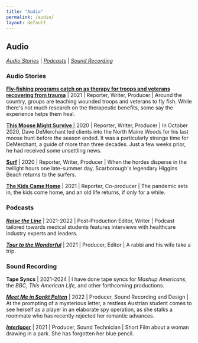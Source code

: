 ```yaml
---
title: "Audio"
permalink: /audio/
layout: default
---
```

## **Audio**
*[Audio Stories](#AudioStories)* \| *[Podcasts](#Podcasts)* \| *[Sound Recording](#SoundRecording)*

### <a name="AudioStories"><a/>Audio Stories

**[Fly-fishing programs catch on as therapy for troops and veterans recovering from trauma]([https://beta.prx.org/stories/394771](https://americanhomefront.wunc.org/news/2021-11-23/fly-fishing-programs-catch-on-as-therapy-for-troops-and-veterans-recovering-from-trauma))** \| 2021 \| Reporter, Writer, Producer \| Around the country, groups are teaching wounded troops and veterans to fly fish. While there's not much research on the therapeutic benefits, some say the experience helps them heal.

**[This Moose Might Survive ](https://soundcloud.com/andrew-schwartz-191964276/this-moose-might-survive)** \| 2020 \| Reporter, Writer, Producer \| In October 2020, Dave DeMerchant led clients into the North Maine Woods for his last moose hunt before the season ended. It was a particularly strange time for DeMerchant, a guide of more than three decades. Just a few weeks prior, he had received some unsettling news.

**[Surf](https://soundcloud.com/andrew-schwartz-191964276/surfing)** \| 2020 \| Reporter, Writer, Producer \| When the hordes disperse in the twilight hours one late-summer day, Scarborough's legendary Higgins Beach returns to the surfers.

**[The Kids Came Home](https://soundcloud.com/andrew-schwartz-191964276/the-kids-came-home)** \| 2021 \| Reporter, Co-producer \| The pandemic sets in, the kids come home, and an old life returns, if only for a while.

### <a name="Podcasts"><a/>Podcasts

***[Raise the Line](https://www.osmosis.org/raisethelinepodcast)*** \| 2021-2022 \| Post-Production Editor, Writer \| Podcast tailored towards medical students features interviews with healthcare industry experts and leaders.

***[Tour to the Wonderful](https://podcasts.apple.com/us/podcast/tour-to-the-wonderful-podcast/id1547001141)*** \| 2021 \| Producer, Editor \| A rabbi and his wife take a trip.

### <a name="Sound Recording"><a/>Sound Recording

**Tape Syncs** \| 2021-2024 \| I have done tape syncs for *Mashup Americans*, the *BBC*, *This American Life,* and other forthcoming productions.

***[Meet Me in Sankt Polten](https://www.youtube.com/watch?app=desktop&v=n6OmmVVn7vg)*** \| 2022 \| Producer, Sound Recording and Design \| At the prompting of a mysterious letter, a restless Austrian student comes to see herself as a player in an elaborate spy operation, as she stalks a roommate who has recently rejected her romantic advances.

***[Interloper](https://www.youtube.com/watch?v=5JsN9_D1pP8)*** \| 2021 \| Producer, Sound Technician \| Short Film about a woman drawing in a park. She has forgotten her blue pencil.
